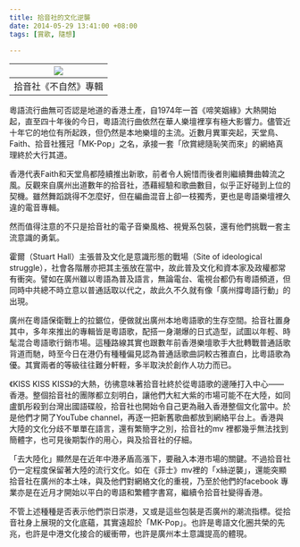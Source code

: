 ```yaml
---
title: 拾音社的文化逆襲
date: 2014-05-29 13:41:00 +08:00
tags: [賞歌, 隨想]

---
```


  
  
  
| [![](//2.bp.blogspot.com/-1VsXmzOHCY0/U4azI6I9-MI/AAAAAAAABmQ/zxrAq6TRoRw/s1600/p10095082.jpg)](//2.bp.blogspot.com/-1VsXmzOHCY0/U4azI6I9-MI/AAAAAAAABmQ/zxrAq6TRoRw/s1600/p10095082.jpg) |
| ----------------------------------------------------------------------------------------------------------------------------------------------------------------------------------------- |
| 拾音社《不自然》專輯                                                                                                                                                                                |

  
粵語流行曲無可否認是地道的香港土產，自1974年一首《啼笑姻緣》大熱開始起，直至四十年後的今日，粵語流行曲依然在華人樂壇裡享有極大影響力。儘管近十年它的地位有所起跌，但仍然是本地樂壇的主流。近數月異軍突起，天堂鳥、Faith、拾音社獲冠「MK-Pop」之名，承接一套「欣賞總隨恥笑而來」的網絡真理終於大行其道。  
  
香港代表Faith和天堂鳥都陸續推出新歌，前者令人婉惜而後者則繼續舞曲韓流之風。反觀來自廣州出道數年的拾音社，憑藉經驗和歌曲數目，似乎正好碰到上位的契機。雖然舞蹈跳得不怎麼好，但在編曲混音上卻一枝獨秀，更也是粵語樂壇裡久違的電音專輯。  
  
  
然而值得注意的不只是拾音社的電子音樂風格、視覺系包裝，還有他們挑戰一套主流意識的勇氣。  
  
霍爾（Stuart Hall）主張普及文化是意識形態的戰場（Site of ideological struggle），社會各階層亦把其主張放在當中，故此普及文化和資本家及政權都常有衝突。譬如在廣州雖以粵語為普及語言，無論電台、電視台都仍有粵語頻道，但同時中共總不時立意以普通話取以代之，故此久不久就有像「廣州撐粵語行動」的出現。  
  
廣州在粵語保衛戰上的拉鋸位，便做就出廣州本地粵語歌的生存空間。拾音社置身其中，多年來推出的專輯皆是粵語歌，配搭一身潮爆的日式造型，試圖以年輕、時髦混合粵語歌行銷市場。這種路線其實也跟數年前香港樂壇歌手大批轉戰普通話歌背道而馳，時至今日在港仍有種種偏見認為普通話歌曲詞較古雅直白，比粵語歌為優。其實兩者的等級往往難分軒輊，多半取決於創作人功力而已。  
  
  
《KISS KISS KISS》的大熱，彷彿意味著拾音社終於從粵語歌的邊陲打入中心——香港。整個拾音社的團隊都立刻明白，讓他們大紅大紫的市場可能不在大陸，如同盧凱彤殺到台灣出國語碟般，拾音社也開始令自己更為融入香港整個文化當中。於是他們才開了YouTube channel，再逐一把新舊歌曲都放到網絡平台上。香港與大陸的文化分歧不單單在語言，還有繁簡字之別，拾音社的mv 裡都幾乎無法找到簡體字，也可見後期製作的用心，與及拾音社的仔細。  
  
  
「去大陸化」顯然是在近年中港矛盾高漲下，要融入本港市場的關鍵。不過拾音社仍一定程度保留著大陸的流行文化。如在《菲士》mv裡的「x絲逆襲」，還能突顯拾音社在廣州的本土味，與及他們對網絡文化的重視，乃至於他們的facebook 專業亦是在近月才開始以平白的粵語和繁體字書寫，繼續令拾音社變得香港。  
  
不管上述種種是否表示他們崇日崇港，又或是這些包裝是否廣州的潮流指標。從拾音社身上展現的文化底蘊，其實遠超於「MK-Pop」。也許是粵語文化圈共榮的先兆，也許是中港文化接合的緩衝帶，也許是廣州本土意識提高的體現。  
  
  
